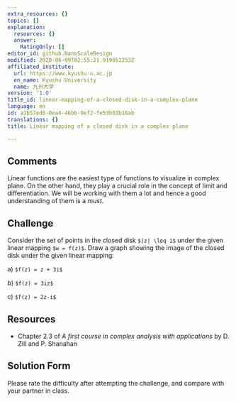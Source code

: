 ```yaml
---
extra_resources: {}
topics: []
explanation:
  resources: {}
  answer:
    RatingOnly: []
editor_id: github.NanoScaleDesign
modified: 2020-06-09T02:55:21.919051253Z
affiliated_institute:
  url: https://www.kyushu-u.ac.jp
  en_name: Kyushu University
  name: 九州大学
version: '1.0'
title_id: linear-mapping-of-a-closed-disk-in-a-complex-plane
language: en
id: a3b57ed6-0ea4-46bb-9ef2-fe53b03b16ab
translations: {}
title: Linear mapping of a closed disk in a complex plane

---
```


## Comments

Linear functions are the easiest type of functions to visualize in complex plane. On the other hand, they play a crucial role in the concept of limit and differentiation. We will be working with them a lot and hence a good understanding of them is a *must*. 

## Challenge
Consider the set of points in the closed disk `$|z| \leq 1$` under the given linear mapping `$w = f(z)$`. Draw a graph showing the image of the closed disk under the given linear mapping:
    
a) `$f(z) = z + 3i$`

b) `$f(z) = 3iz$`
    
c) `$f(z) = 2z-i$`



## Resources
    
- Chapter 2.3 of *A first course in complex analysis with applications* by D. Zill and P. Shanahan


## Solution Form
Please rate the difficulty after attempting the challenge, and compare with your partner in class.
